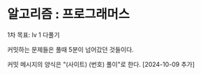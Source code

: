 # 알고리즘 : 프로그래머스
1차 목표: lv 1 다풀기

커밋하는 문제들은 풀때 5분이 넘어갔던 것들이다.

커밋 메시지의 양식은
"(사이트) (번호) 풀이"로 한다. [2024-10-09 추가]